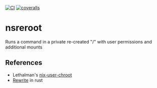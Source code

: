 [![CI](https://github.com/lpenz/nsreroot/actions/workflows/ci.yml/badge.svg)](https://github.com/lpenz/nsreroot/actions/workflows/ci.yml)
[![coveralls](https://coveralls.io/repos/github/lpenz/nsreroot/badge.svg?branch=main)](https://coveralls.io/github/lpenz/nsreroot?branch=main)

# nsreroot

Runs a command in a private re-created "/" with user permissions and additional mounts


## References

- Lethalman's [nix-user-chroot](https://github.com/lethalman/nix-user-chroot)
- [Rewrite](https://github.com/nix-community/nix-user-chroot) in rust
